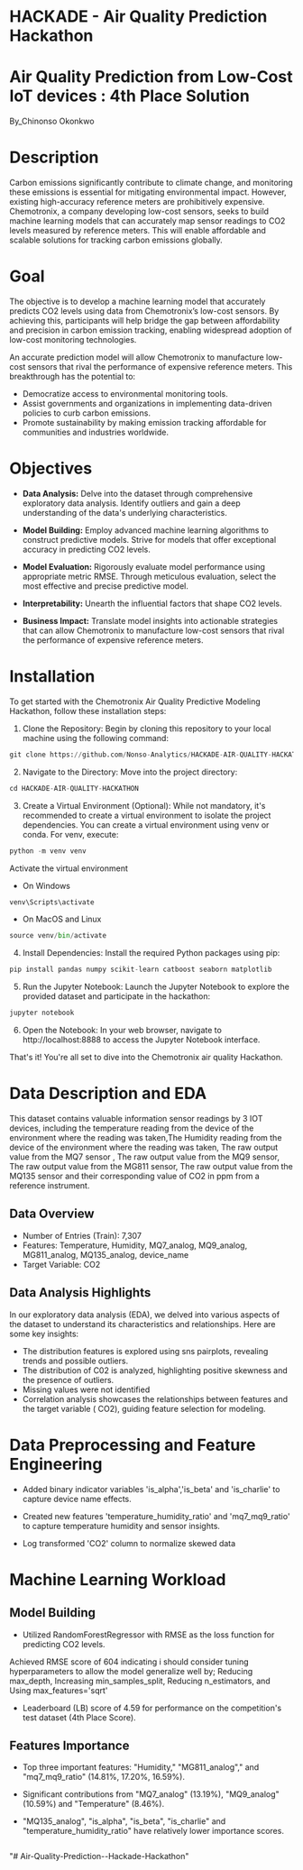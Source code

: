 # HACKADE - Air Quality Prediction Hackathon
# Air Quality Prediction from Low-Cost IoT devices : 4th Place Solution
 By_Chinonso Okonkwo

# Description

Carbon emissions significantly contribute to climate change, and monitoring these emissions is essential for mitigating environmental impact. However, existing high-accuracy reference meters are prohibitively expensive. Chemotronix, a company developing low-cost sensors, seeks to build machine learning models that can accurately map sensor readings to CO2 levels measured by reference meters. This will enable affordable and scalable solutions for tracking carbon emissions globally.

# Goal

The objective is to develop a machine learning model that accurately predicts CO2 levels using data from Chemotronix’s low-cost sensors. By achieving this, participants will help bridge the gap between affordability and precision in carbon emission tracking, enabling widespread adoption of low-cost monitoring technologies.

An accurate prediction model will allow Chemotronix to manufacture low-cost sensors that rival the performance of expensive reference meters. This breakthrough has the potential to:

- Democratize access to environmental monitoring tools.
- Assist governments and organizations in implementing data-driven policies to curb carbon emissions.
- Promote sustainability by making emission tracking affordable for communities and industries worldwide.

# Objectives

- **Data Analysis:** Delve into the dataset through comprehensive exploratory data analysis. Identify outliers and gain a deep understanding of the data's underlying characteristics.

- **Model Building:** Employ advanced machine learning algorithms to construct predictive models. Strive for models that offer exceptional accuracy in predicting CO2 levels.

- **Model Evaluation:** Rigorously evaluate model performance using appropriate metric RMSE. Through meticulous evaluation, select the most effective and precise predictive model.

- **Interpretability:** Unearth the influential factors that shape CO2 levels.

- **Business Impact:** Translate model insights into actionable strategies that can allow Chemotronix to manufacture low-cost sensors that rival the performance of expensive reference meters.

# Installation

To get started with the Chemotronix Air Quality Predictive Modeling Hackathon, follow these installation steps:

1. Clone the Repository: Begin by cloning this repository to your local machine using the following command:


```python
git clone https://github.com/Nonso-Analytics/HACKADE-AIR-QUALITY-HACKATHON.git
```

2. Navigate to the Directory: Move into the project directory:


```python
cd HACKADE-AIR-QUALITY-HACKATHON
```

3. Create a Virtual Environment (Optional): While not mandatory, it's recommended to create a virtual environment to isolate the project dependencies. You can create a virtual environment using venv or conda. For venv, execute:


```python
python -m venv venv
```

Activate the virtual environment



*   On Windows



```python
venv\Scripts\activate
```



*   On MacOS and Linux




```python
source venv/bin/activate
```

4. Install Dependencies: Install the required Python packages using pip:


```python
pip install pandas numpy scikit-learn catboost seaborn matplotlib
```

5. Run the Jupyter Notebook: Launch the Jupyter Notebook to explore the provided dataset and participate in the hackathon:


```python
jupyter notebook
```

6. Open the Notebook: In your web browser, navigate to http://localhost:8888 to access the Jupyter Notebook interface.

That's it! You're all set to dive into the Chemotronix air quality Hackathon.

# Data Description and EDA

This dataset contains valuable information sensor readings by 3 IOT devices, including the temperature reading from the device of the environment where the reading was taken,The Humidity reading from the device of the environment where the reading was taken, The raw output value from the MQ7 sensor , The raw output value from the MQ9 sensor, The raw output value from the MG811 sensor, The raw output value from the MQ135 sensor and their corresponding value of CO2 in ppm from a reference instrument.

## Data Overview

*  Number of Entries (Train): 7,307
*  Features:  Temperature, Humidity, MQ7_analog,
MQ9_analog, MG811_analog, MQ135_analog, device_name
*  Target Variable: CO2

## Data Analysis Highlights

In our exploratory data analysis (EDA), we delved into various aspects of the dataset to understand its characteristics and relationships. Here are some key insights:

- The distribution features is explored using sns pairplots, revealing trends and possible outliers.
- The distribution of C02 is analyzed, highlighting positive skewness and the presence of outliers.
- Missing values were not identified
- Correlation analysis showcases the relationships between features and the target variable ( CO2), guiding feature selection for modeling.

# Data Preprocessing and Feature Engineering

* Added binary indicator variables 'is_alpha','is_beta' and 'is_charlie' to capture device name effects.

* Created new features 'temperature_humidity_ratio' and 'mq7_mq9_ratio' to capture temperature humidity and sensor insights.

* Log transformed 'CO2' column to normalize skewed data



# Machine Learning Workload

## Model Building
* Utilized RandomForestRegressor with RMSE as the loss function for predicting CO2 levels.

Achieved RMSE score of 604 indicating i should consider tuning hyperparameters to allow the model generalize well by;
Reducing max_depth,
Increasing min_samples_split,
Reducing n_estimators, and
Using max_features='sqrt'

* Leaderboard (LB) score of 4.59 for performance on the competition's test dataset (4th Place Score).

## Features Importance
* Top three important features: "Humidity," "MG811_analog"," and "mq7_mq9_ratio" (14.81%, 17.20%, 16.59%).

* Significant contributions from "MQ7_analog" (13.19%), "MQ9_analog" (10.59%) and "Temperature" (8.46%).

* "MQ135_analog", "is_alpha", "is_beta", "is_charlie" and "temperature_humidity_ratio" have relatively lower importance scores.


```python

```
"# Air-Quality-Prediction--Hackade-Hackathon" 
